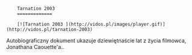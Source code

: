 
        Tarnation 2003 
        =============
        
        [![Tarnation 2003 ](http://vidos.pl/images/player.gif)](http://vidos.pl/tarnation-2003)
        
        
 Autobiograficzny dokument ukazuje dziewiętnaście lat z życia filmowca, Jonathana Caouette'a..
    